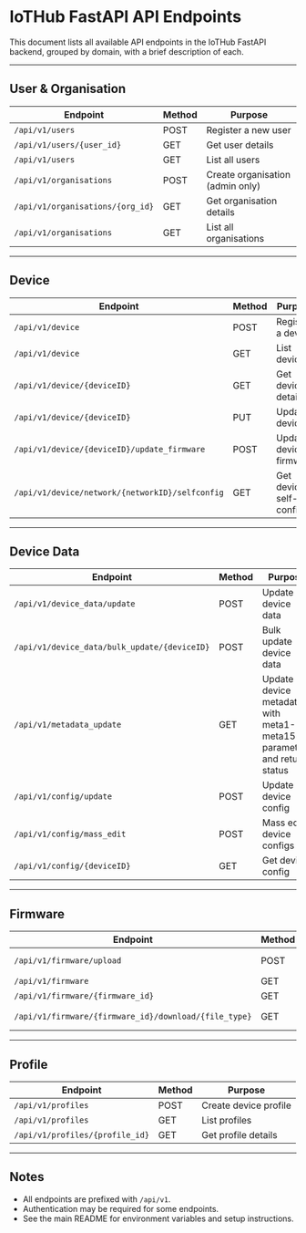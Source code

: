 # IoTHub FastAPI API Endpoints

This document lists all available API endpoints in the IoTHub FastAPI backend, grouped by domain, with a brief description of each.

---

## User & Organisation

| Endpoint | Method | Purpose |
|----------|--------|---------|
| `/api/v1/users` | POST | Register a new user |
| `/api/v1/users/{user_id}` | GET | Get user details |
| `/api/v1/users` | GET | List all users |
| `/api/v1/organisations` | POST | Create organisation (admin only) |
| `/api/v1/organisations/{org_id}` | GET | Get organisation details |
| `/api/v1/organisations` | GET | List all organisations |

---

## Device

| Endpoint | Method | Purpose |
|----------|--------|---------|
| `/api/v1/device` | POST | Register a device |
| `/api/v1/device` | GET | List devices |
| `/api/v1/device/{deviceID}` | GET | Get device details |
| `/api/v1/device/{deviceID}` | PUT | Update device |
| `/api/v1/device/{deviceID}/update_firmware` | POST | Update device firmware |
| `/api/v1/device/network/{networkID}/selfconfig` | GET | Get device self-config |

---

## Device Data

| Endpoint | Method | Purpose |
|----------|--------|---------|
| `/api/v1/device_data/update` | POST | Update device data |
| `/api/v1/device_data/bulk_update/{deviceID}` | POST | Bulk update device data |
| `/api/v1/metadata_update` | GET | Update device metadata with meta1-meta15 parameters and return status |
| `/api/v1/config/update` | POST | Update device config |
| `/api/v1/config/mass_edit` | POST | Mass edit device configs |
| `/api/v1/config/{deviceID}` | GET | Get device config |

---

## Firmware

| Endpoint | Method | Purpose |
|----------|--------|---------|
| `/api/v1/firmware/upload` | POST | Upload firmware (bin/hex/bootloader) |
| `/api/v1/firmware` | GET | List firmwares |
| `/api/v1/firmware/{firmware_id}` | GET | Get firmware details |
| `/api/v1/firmware/{firmware_id}/download/{file_type}` | GET | Download firmware file |

---

## Profile

| Endpoint | Method | Purpose |
|----------|--------|---------|
| `/api/v1/profiles` | POST | Create device profile |
| `/api/v1/profiles` | GET | List profiles |
| `/api/v1/profiles/{profile_id}` | GET | Get profile details |

---

## Notes

- All endpoints are prefixed with `/api/v1`.
- Authentication may be required for some endpoints.
- See the main README for environment variables and setup instructions.

